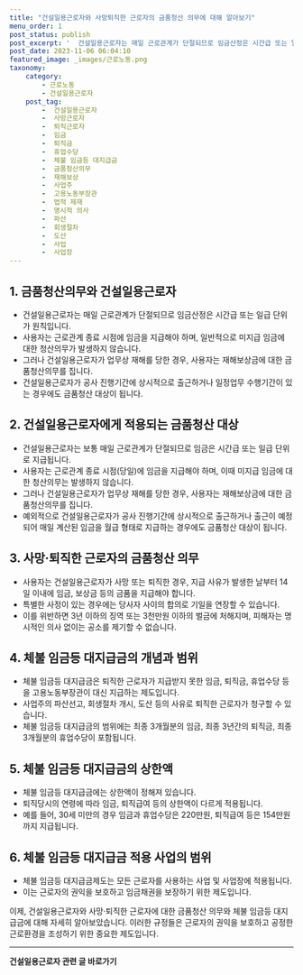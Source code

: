 ```yaml
---
title: "건설일용근로자와 사망퇴직한 근로자의 금품청산 의무에 대해 알아보기"
menu_order: 1
post_status: publish
post_excerpt: '  건설일용근로자는 매일 근로관계가 단절되므로 임금산정은 시간급 또는 일급 단위가 원칙입니다.'
post_date: 2023-11-06 06:04:10
featured_image: _images/근로노동.png
taxonomy:
    category:
        - 근로노동
        - 건설일용근로자
    post_tag:
        -  건설일용근로자
        -  사망근로자
        -  퇴직근로자
        -  임금
        -  퇴직금
        -  휴업수당
        -  체불 임금등 대지급금
        -  금품청산의무
        -  재해보상
        -  사업주
        -  고용노동부장관
        -  법적 제재
        -  명시적 의사
        -  파산
        -  회생절차
        -  도산
        -  사업
        -  사업장
---
```



## 1. 금품청산의무와 건설일용근로자
- 건설일용근로자는 매일 근로관계가 단절되므로 임금산정은 시간급 또는 일급 단위가 원칙입니다.
- 사용자는 근로관계 종료 시점에 임금을 지급해야 하며, 일반적으로 미지급 임금에 대한 청산의무가 발생하지 않습니다.
- 그러나 건설일용근로자가 업무상 재해를 당한 경우, 사용자는 재해보상금에 대한 금품청산의무를 집니다.
- 건설일용근로자가 공사 진행기간에 상시적으로 출근하거나 일정업무 수행기간이 있는 경우에도 금품청산 대상이 됩니다.

## 2. 건설일용근로자에게 적용되는 금품청산 대상
- 건설일용근로자는 보통 매일 근로관계가 단절되므로 임금은 시간급 또는 일급 단위로 지급됩니다.
- 사용자는 근로관계 종료 시점(당일)에 임금을 지급해야 하며, 이때 미지급 임금에 대한 청산의무는 발생하지 않습니다.
- 그러나 건설일용근로자가 업무상 재해를 당한 경우, 사용자는 재해보상금에 대한 금품청산의무를 집니다.
- 예외적으로 건설일용근로자가 공사 진행기간에 상시적으로 출근하거나 출근이 예정되어 매일 계산된 임금을 월급 형태로 지급하는 경우에도 금품청산 대상이 됩니다.

## 3. 사망·퇴직한 근로자의 금품청산 의무
- 사용자는 건설일용근로자가 사망 또는 퇴직한 경우, 지급 사유가 발생한 날부터 14일 이내에 임금, 보상금 등의 금품을 지급해야 합니다.
- 특별한 사정이 있는 경우에는 당사자 사이의 합의로 기일을 연장할 수 있습니다.
- 이를 위반하면 3년 이하의 징역 또는 3천만원 이하의 벌금에 처해지며, 피해자는 명시적인 의사 없이는 공소를 제기할 수 없습니다.

## 4. 체불 임금등 대지급금의 개념과 범위
- 체불 임금등 대지급금은 퇴직한 근로자가 지급받지 못한 임금, 퇴직금, 휴업수당 등을 고용노동부장관이 대신 지급하는 제도입니다.
- 사업주의 파산선고, 회생절차 개시, 도산 등의 사유로 퇴직한 근로자가 청구할 수 있습니다.
- 체불 임금등 대지급금의 범위에는 최종 3개월분의 임금, 최종 3년간의 퇴직금, 최종 3개월분의 휴업수당이 포함됩니다.

## 5. 체불 임금등 대지급금의 상한액
- 체불 임금등 대지급금에는 상한액이 정해져 있습니다.
- 퇴직당시의 연령에 따라 임금, 퇴직급여 등의 상한액이 다르게 적용됩니다.
- 예를 들어, 30세 미만의 경우 임금과 휴업수당은 220만원, 퇴직급여 등은 154만원까지 지급됩니다.

## 6. 체불 임금등 대지급금 적용 사업의 범위
- 체불 임금등 대지급금제도는 모든 근로자를 사용하는 사업 및 사업장에 적용됩니다.
- 이는 근로자의 권익을 보호하고 임금채권을 보장하기 위한 제도입니다.

이제, 건설일용근로자와 사망·퇴직한 근로자에 대한 금품청산 의무와 체불 임금등 대지급금에 대해 자세히 알아보았습니다. 이러한 규정들은 근로자의 권익을 보호하고 공정한 근로환경을 조성하기 위한 중요한 제도입니다.
<!-- wp:separator -->
<hr class="wp-block-separator has-alpha-channel-opacity"/>
<!-- /wp:separator -->

<!-- wp:group {"backgroundColor":"base","layout":{"type":"constrained"}} -->
<div class="wp-block-group has-base-background-color has-background"><!-- wp:paragraph {"align":"center","fontSize":"medium"} -->
<p class="has-text-align-center has-large-font-size"><strong>건설일용근로자 관련 글 바로가기</strong></p>
<!-- /wp:paragraph -->


<!-- wp:latest-posts
{"categories":[{"id":9606,"count":19,"description":"","link":"https://uknowlaw.com/category/%ea%b1%b4%ec%84%a4%ec%9d%bc%ec%9a%a9%ea%b7%bc%eb%a1%9c%ec%9e%90/","name":"건설일용근로자","slug":"건설일용근로자","taxonomy":"category","parent":0,"meta":[],"_links":{"self":[{"href":"https://uknowlaw.com/wp-json/wp/v2/categories/9606"}],"collection":[{"href":"https://uknowlaw.com/wp-json/wp/v2/categories"}],"about":[{"href":"https://uknowlaw.com/wp-json/wp/v2/taxonomies/category"}],"wp:post_type":[{"href":"https://uknowlaw.com/wp-json/wp/v2/posts?categories=9606"}],"curies":[{"name":"wp","href":"https://api.w.org/{rel}","templated":true}]}}]} /--></div>
<!-- /wp:group -->